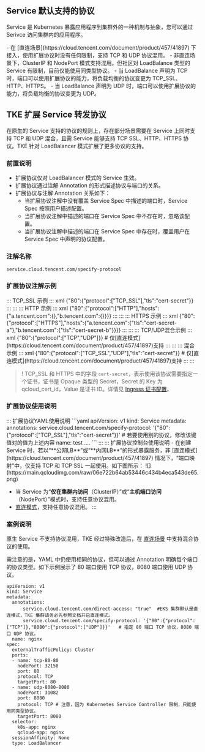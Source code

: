 ##  Service 默认支持的协议

 Service 是 Kubernetes 暴露应用程序到集群外的一种机制与抽象，您可以通过 Serivce 访问集群内的应用程序。


<dx-alert infotype="notice" title=" ">
- 在 [直连场景](https://cloud.tencent.com/document/product/457/41897) 下接入，使用扩展协议时没有任何限制，支持 TCP 和 UDP 协议混用。
- 非直连场景下，ClusterIP 和 NodePort 模式支持混用。但社区对 LoadBalance 类型的 Service 有限制，目前仅能使用同类型协议。
- 当 LoadBalance 声明为 TCP 时，端口可以使用扩展协议的能力，将负载均衡的协议变更为 TCP_SSL、HTTP、HTTPS。
- 当 LoadBalance 声明为 UDP 时，端口可以使用扩展协议的能力，将负载均衡的协议变更为 UDP。
</dx-alert>



## TKE 扩展 Service 转发协议

在原生的 Service 支持的协议的规则上，存在部分场景需要在 Service 上同时支持 TCP 和 UDP 混合，且需 Service 能够支持 TCP SSL、HTTP、HTTPS 协议。TKE 针对 LoadBalancer 模式扩展了更多协议的支持。



### 前置说明

- 扩展协议仅对 LoadBalancer 模式的 Service 生效。
- 扩展协议通过注解 Annotation 的形式描述协议与端口的关系。
- 扩展协议与注解 Annotation 关系如下：
   - 当扩展协议注解中没有覆盖 Service Spec 中描述的端口时，Service Spec 按照用户描述配置。
   - 当扩展协议注解中描述的端口在 Service Spec 中不存在时，忽略该配置。
   - 当扩展协议注解中描述的端口在 Service Spec 中存在时，覆盖用户在 Service Spec 中声明的协议配置。



### 注解名称
`service.cloud.tencent.com/specify-protocol`

### 扩展协议注解示例


<dx-tabs>
::: TCP_SSL 示例
<dx-codeblock>
::: xml 
{"80":{"protocol":["TCP_SSL"],"tls":"cert-secret"}}
:::
</dx-codeblock>
:::
::: HTTP 示例
<dx-codeblock>
::: xml 
{"80":{"protocol":["HTTP"],"hosts":{"a.tencent.com":{},"b.tencent.com":{}}}}
:::
</dx-codeblock>
:::
::: HTTPS 示例
<dx-codeblock>
::: xml 
 {"80":{"protocol":["HTTPS"],"hosts":{"a.tencent.com":{"tls":"cert-secret-a"},"b.tencent.com":{"tls":"cert-secret-b"}}}}
:::
</dx-codeblock>
:::
::: TCP/UDP混合示例
<dx-codeblock>
::: xml 
{"80":{"protocol":["TCP","UDP"]}} # 仅[直连模式](https://cloud.tencent.com/document/product/457/41897)支持
:::
</dx-codeblock>
:::
::: 混合示例
<dx-codeblock>
::: xml 
 {"80":{"protocol":["TCP_SSL","UDP"],"tls":"cert-secret"}} # 仅[直连模式](https://cloud.tencent.com/document/product/457/41897)支持
:::
</dx-codeblock>
:::
</dx-tabs>

>! TCP_SSL 和 HTTPS 中的字段 `cert-secret`，表示使用该协议需要指定一个证书，证书是 Opaque 类型的 Secret，Secret 的 Key 为 qcloud_cert_id，Value 是证书 ID。详情见 [Ingress 证书配置](https://cloud.tencent.com/document/product/457/45738)。


### 扩展协议使用说明
<dx-tabs>
::: 扩展协议YAML使用说明
```yaml
apiVersion: v1
kind: Service
metadata:
    annotations:  
      service.cloud.tencent.com/specify-protocol: '{"80":{"protocol":["TCP_SSL"],"tls":"cert-secret"}}' # 若要使用别的协议，修改该键值对的值为上述内容
    name: test
   ....
```
:::
::: 扩展协议控制台使用说明
- 在创建 Service 时，若以“**公网LB**”或“**内网LB**”的形式暴露服务，非 [直连模式](https://cloud.tencent.com/document/product/457/41897) 情况下，“端口映射”中，仅支持 TCP 和 TCP SSL 一起使用。如下图所示：
![](https://main.qcloudimg.com/raw/06e722b64ab53446c434b4eca543de65.png)

- 当 Service 为“**仅在集群内访问**（ClusterIP）”或“**主机端口访问**（NodePort）”模式时，支持任意协议混用。
- [直连模式](https://cloud.tencent.com/document/product/457/41897)，支持任意协议混用。
:::
</dx-tabs>

### 案例说明
原生 Service 不支持协议混用，TKE 经过特殊改造后，在 [直连场景](https://cloud.tencent.com/document/product/457/41897) 中支持混合协议的使用。

需注意的是，YAML 中仍使用相同的协议，但可以通过 Annotation 明确每个端口的协议类型。如下示例展示了 80 端口使用 TCP 协议，8080 端口使用 UDP 协议。


```
apiVersion: v1
kind: Service
metadata:
  annotations:
      service.cloud.tencent.com/direct-access: "true"  #EKS 集群默认是直连模式，TKE 集群请务必先参照文档开启直连模式。
      service.cloud.tencent.com/specify-protocol: '{"80":{"protocol":["TCP"]},"8080":{"protocol":["UDP"]}}'   # 指定 80 端口 TCP 协议，8080 端口 UDP 协议。
  name: nginx
spec:
  externalTrafficPolicy: Cluster
  ports:
  - name: tcp-80-80
    nodePort: 32150
    port: 80
    protocol: TCP 
    targetPort: 80
  - name: udp-8080-8080
    nodePort: 31082
    port: 8080
    protocol: TCP # 注意，因为 Kubernetes Service Controller 限制，只能使用同类型协议。
    targetPort: 8080 
  selector:
    k8s-app: nginx
    qcloud-app: nginx
  sessionAffinity: None
  type: LoadBalancer
```


